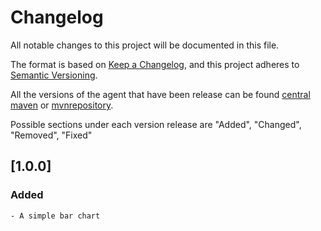 # Changelog

All notable changes to this project will be documented in this file.

The format is based on [Keep a Changelog](https://keepachangelog.com/en/1.0.0/),
and this project adheres to [Semantic Versioning](https://semver.org/spec/v2.0.0.html).

All the versions of the agent that have been release can be found [central maven](http://central.maven.org/maven2/com/github/continuousperftest/agent-java/) or [mvnrepository](https://mvnrepository.com/artifact/com.github.continuousperftest/agent-java).

Possible sections under each version release are "Added", "Changed", "Removed", "Fixed"

## [1.0.0]

### Added
	- A simple bar chart